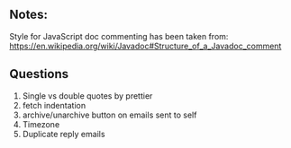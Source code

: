 ## Notes:
Style for JavaScript doc commenting has been taken from:
https://en.wikipedia.org/wiki/Javadoc#Structure_of_a_Javadoc_comment

## Questions
1. Single vs double quotes by prettier
2. fetch indentation
3. archive/unarchive button on emails sent to self
4. Timezone
5. Duplicate reply emails